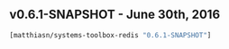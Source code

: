 ## v0.6.1-SNAPSHOT - June 30th, 2016

```clojure
[matthiasn/systems-toolbox-redis "0.6.1-SNAPSHOT"]
```
